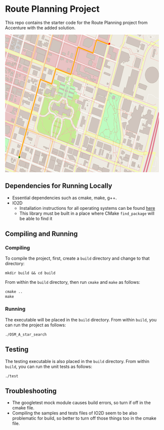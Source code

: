 # Route Planning Project

This repo contains the starter code for the Route Planning project from Accenture with the added solution. 

<img src="map.png" width="600" height="450" />

## Dependencies for Running Locally

* Essential dependencies such as cmake, make, g++. 
* IO2D
  * Installation instructions for all operating systems can be found [here](https://github.com/cpp-io2d/P0267_RefImpl/blob/master/BUILDING.md)
  * This library must be built in a place where CMake `find_package` will be able to find it
 

## Compiling and Running

### Compiling
To compile the project, first, create a `build` directory and change to that directory:
```
mkdir build && cd build
```
From within the `build` directory, then run `cmake` and `make` as follows:
```
cmake ..
make
```
### Running
The executable will be placed in the `build` directory. From within `build`, you can run the project as follows:
```
./OSM_A_star_search
```

## Testing

The testing executable is also placed in the `build` directory. From within `build`, you can run the unit tests as follows:
```
./test
```

## Troubleshooting

* The googletest mock module causes build errors, so turn if off in the cmake file.
* Compiling the samples and tests files of IO2D seem to be also problematic for build, so better to turn off those things too in the cmake file.